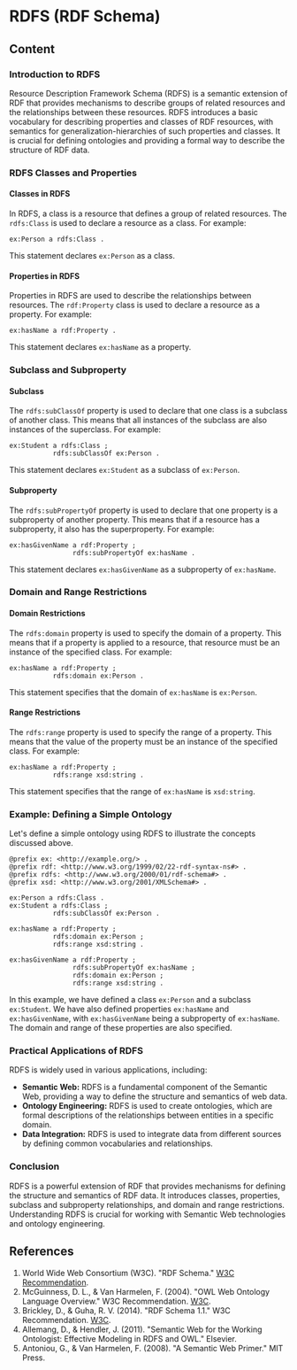 # RDFS (RDF Schema)

## Content

### Introduction to RDFS

Resource Description Framework Schema (RDFS) is a semantic extension of RDF that provides mechanisms to describe groups of related resources and the relationships between these resources. RDFS introduces a basic vocabulary for describing properties and classes of RDF resources, with semantics for generalization-hierarchies of such properties and classes. It is crucial for defining ontologies and providing a formal way to describe the structure of RDF data.

### RDFS Classes and Properties

#### Classes in RDFS

In RDFS, a class is a resource that defines a group of related resources. The `rdfs:Class` is used to declare a resource as a class. For example:

```turtle
ex:Person a rdfs:Class .
```

This statement declares `ex:Person` as a class.

#### Properties in RDFS

Properties in RDFS are used to describe the relationships between resources. The `rdf:Property` class is used to declare a resource as a property. For example:

```turtle
ex:hasName a rdf:Property .
```

This statement declares `ex:hasName` as a property.

### Subclass and Subproperty

#### Subclass

The `rdfs:subClassOf` property is used to declare that one class is a subclass of another class. This means that all instances of the subclass are also instances of the superclass. For example:

```turtle
ex:Student a rdfs:Class ;
           rdfs:subClassOf ex:Person .
```

This statement declares `ex:Student` as a subclass of `ex:Person`.

#### Subproperty

The `rdfs:subPropertyOf` property is used to declare that one property is a subproperty of another property. This means that if a resource has a subproperty, it also has the superproperty. For example:

```turtle
ex:hasGivenName a rdf:Property ;
                rdfs:subPropertyOf ex:hasName .
```

This statement declares `ex:hasGivenName` as a subproperty of `ex:hasName`.

### Domain and Range Restrictions

#### Domain Restrictions

The `rdfs:domain` property is used to specify the domain of a property. This means that if a property is applied to a resource, that resource must be an instance of the specified class. For example:

```turtle
ex:hasName a rdf:Property ;
           rdfs:domain ex:Person .
```

This statement specifies that the domain of `ex:hasName` is `ex:Person`.

#### Range Restrictions

The `rdfs:range` property is used to specify the range of a property. This means that the value of the property must be an instance of the specified class. For example:

```turtle
ex:hasName a rdf:Property ;
           rdfs:range xsd:string .
```

This statement specifies that the range of `ex:hasName` is `xsd:string`.

### Example: Defining a Simple Ontology

Let's define a simple ontology using RDFS to illustrate the concepts discussed above.

```turtle
@prefix ex: <http://example.org/> .
@prefix rdf: <http://www.w3.org/1999/02/22-rdf-syntax-ns#> .
@prefix rdfs: <http://www.w3.org/2000/01/rdf-schema#> .
@prefix xsd: <http://www.w3.org/2001/XMLSchema#> .

ex:Person a rdfs:Class .
ex:Student a rdfs:Class ;
           rdfs:subClassOf ex:Person .

ex:hasName a rdf:Property ;
           rdfs:domain ex:Person ;
           rdfs:range xsd:string .

ex:hasGivenName a rdf:Property ;
                rdfs:subPropertyOf ex:hasName ;
                rdfs:domain ex:Person ;
                rdfs:range xsd:string .
```

In this example, we have defined a class `ex:Person` and a subclass `ex:Student`. We have also defined properties `ex:hasName` and `ex:hasGivenName`, with `ex:hasGivenName` being a subproperty of `ex:hasName`. The domain and range of these properties are also specified.

### Practical Applications of RDFS

RDFS is widely used in various applications, including:

- **Semantic Web:** RDFS is a fundamental component of the Semantic Web, providing a way to define the structure and semantics of web data.
- **Ontology Engineering:** RDFS is used to create ontologies, which are formal descriptions of the relationships between entities in a specific domain.
- **Data Integration:** RDFS is used to integrate data from different sources by defining common vocabularies and relationships.

### Conclusion

RDFS is a powerful extension of RDF that provides mechanisms for defining the structure and semantics of RDF data. It introduces classes, properties, subclass and subproperty relationships, and domain and range restrictions. Understanding RDFS is crucial for working with Semantic Web technologies and ontology engineering.

## References

1. World Wide Web Consortium (W3C). "RDF Schema." [W3C Recommendation](https://www.w3.org/TR/rdf-schema/).
2. McGuinness, D. L., & Van Harmelen, F. (2004). "OWL Web Ontology Language Overview." W3C Recommendation. [W3C](https://www.w3.org/TR/owl-features/).
3. Brickley, D., & Guha, R. V. (2014). "RDF Schema 1.1." W3C Recommendation. [W3C](https://www.w3.org/TR/rdf-schema/).
4. Allemang, D., & Hendler, J. (2011). "Semantic Web for the Working Ontologist: Effective Modeling in RDFS and OWL." Elsevier.
5. Antoniou, G., & Van Harmelen, F. (2008). "A Semantic Web Primer." MIT Press.
